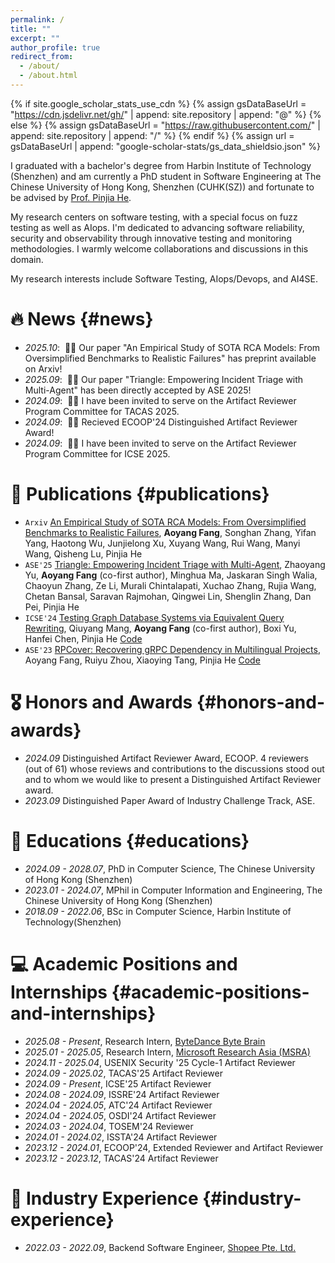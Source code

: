```yaml
---
permalink: /
title: ""
excerpt: ""
author_profile: true
redirect_from: 
  - /about/
  - /about.html
---
```


{% if site.google_scholar_stats_use_cdn %}
{% assign gsDataBaseUrl = "https://cdn.jsdelivr.net/gh/" | append: site.repository | append: "@" %}
{% else %}
{% assign gsDataBaseUrl = "https://raw.githubusercontent.com/" | append: site.repository | append: "/" %}
{% endif %}
{% assign url = gsDataBaseUrl | append: "google-scholar-stats/gs_data_shieldsio.json" %}

<span class='anchor' id='about-me'></span>

I graduated with a bachelor's degree from Harbin Institute of Technology (Shenzhen) and am currently a PhD student in Software Engineering at The Chinese University of Hong Kong, Shenzhen (CUHK(SZ)) and fortunate to be advised by [Prof. Pinjia He](https://pinjiahe.github.io/).

My research centers on software testing, with a special focus on fuzz testing as well as AIops. I'm dedicated to advancing software reliability, security and observability through innovative testing and monitoring methodologies. I warmly welcome collaborations and discussions in this domain.

My research interests include Software Testing, AIops/Devops, and AI4SE. 

# 🔥 News {#news}
- *2025.10*: &nbsp;🎉🎉 Our paper "An Empirical Study of SOTA RCA Models: From Oversimplified Benchmarks to Realistic Failures" has preprint available on Arxiv!
- *2025.09*: &nbsp;🎉🎉 Our paper "Triangle: Empowering Incident Triage with Multi-Agent" has been directly accepted by ASE 2025!
- *2024.09*: &nbsp;🎉🎉 I have been invited to serve on the Artifact Reviewer Program Committee for TACAS 2025.
- *2024.09*: &nbsp;🎉🎉 Recieved ECOOP'24 Distinguished Artifact Reviewer Award!
- *2024.09*: &nbsp;🎉🎉 I have been invited to serve on the Artifact Reviewer Program Committee for ICSE 2025.


# 📝 Publications {#publications} 

- `Arxiv` [An Empirical Study of SOTA RCA Models: From Oversimplified Benchmarks to Realistic Failures](https://www.arxiv.org/abs/2510.04711), **Aoyang Fang**, Songhan Zhang, Yifan Yang, Haotong Wu, Junjielong Xu, Xuyang Wang, Rui Wang, Manyi Wang, Qisheng Lu, Pinjia He
- `ASE'25` [Triangle: Empowering Incident Triage with Multi-Agent](/assets/publications/ase25/ASE_triangle.pdf), Zhaoyang Yu, **Aoyang Fang** (co-first author), Minghua Ma, Jaskaran Singh Walia, Chaoyun Zhang, Ze Li, Murali Chintalapati, Xuchao Zhang, Rujia Wang, Chetan Bansal, Saravan Rajmohan, Qingwei Lin, Shenglin Zhang, Dan Pei, Pinjia He
- `ICSE'24` [Testing Graph Database Systems via Equivalent Query Rewriting](/assets/publications/icse24/grev.pdf), Qiuyang Mang, **Aoyang Fang** (co-first author), Boxi Yu, Hanfei Chen, Pinjia He <a href="https://github.com/CUHK-SE-Group/GRev" class="badge">Code</a>
- `ASE'23` [RPCover: Recovering gRPC Dependency in Multilingual Projects](/assets/publications/ase23/ASE_grpc.pdf), Aoyang Fang, Ruiyu Zhou, Xiaoying Tang, Pinjia He <a href="https://github.com/CUHK-SE-Group/protoc-gen-scip" class="badge">Code</a>


# 🎖 Honors and Awards {#honors-and-awards}
- *2024.09* Distinguished Artifact Reviewer Award, ECOOP. 4 reviewers (out of 61) whose reviews and contributions to the discussions stood out and to whom we would like to present a Distinguished Artifact Reviewer award.
- *2023.09* Distinguished Paper Award of Industry Challenge Track, ASE. 

# 📖 Educations {#educations}
- *2024.09 - 2028.07*, PhD in Computer Science, The Chinese University of Hong Kong (Shenzhen)
- *2023.01 - 2024.07*, MPhil in Computer Information and Engineering, The Chinese University of Hong Kong (Shenzhen)
- *2018.09 - 2022.06*, BSc in Computer Science, Harbin Institute of Technology(Shenzhen) 

# 💻 Academic Positions and Internships {#academic-positions-and-internships}
- *2025.08 - Present*, Research Intern, [ByteDance Byte Brain](https://www.bytedance.com/)
- *2025.01 - 2025.05*, Research Intern, [Microsoft Research Asia (MSRA)](https://www.microsoft.com/en-us/research/lab/microsoft-research-asia/)
- *2024.11 - 2025.04*, USENIX Security '25 Cycle-1 Artifact Reviewer
- *2024.09 - 2025.02*, TACAS'25 Artifact Reviewer
- *2024.09 - Present*, ICSE'25 Artifact Reviewer
- *2024.08 - 2024.09*, ISSRE'24 Artifact Reviewer
- *2024.04 - 2024.05*, ATC'24 Artifact Reviewer
- *2024.04 - 2024.05*, OSDI'24 Artifact Reviewer
- *2024.03 - 2024.04*, TOSEM'24 Reviewer
- *2024.01 - 2024.02*, ISSTA'24 Artifact Reviewer
- *2023.12 - 2024.01*, ECOOP'24, Extended Reviewer and Artifact Reviewer
- *2023.12 - 2023.12*, TACAS'24 Artifact Reviewer

# 💼 Industry Experience {#industry-experience}
- *2022.03 - 2022.09*, Backend Software Engineer, [Shopee Pte. Ltd.](https://shopee.com/)